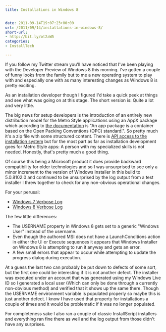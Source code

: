 ```yaml
---
title: Installations in Windows 8


date: 2011-09-14T19:07:23+00:00
url: /2011/09/14/installations-in-windows-8/
short-url:
- http://bit.ly/ot2aW5
categories:
- InstallTech

---
```

<div class='microid-mailto+http:sha1:6512ce0239130c2b55546492a58eebc0b377f7da'>

If you follow my Twitter stream you'll have noticed that I've been playing with the Developer Preview of Windows 8 this morning. I've gotten a couple of funny looks from the family but to me a new operating system to play with and especially one with as many interesting changes as Windows 8 is pretty exciting.



As an installation developer though I figured I'd take a quick peek at things and see what was going on at this stage. The short version is: Quite a lot and very little.



The big news for setup developers is the introduction of an entirely new distribution model for the Metro Style applications using an AppX package which according to <a href="http://msdn.microsoft.com/en-us/library/windows/apps/hh464929">the documentation</a> is "An app package is a container based on the Open Packing Conventions (OPC) standard.". So pretty much it's a zip file with some structured content. There is <a href="http://msdn.microsoft.com/en-us/library/windows/apps/windows.management.deployment">API access to the installation system</a> but for the most part as far as installation development goes for Metro Style apps: A person with my specialized skills is not needed. Honestly, that's pretty much a good thing.



Of course this being a Microsoft product it does provide backward compatibility for older technologies and so I was unsurprised to see only a minor increment to the version of Windows Installer in this build to 5.0.8102.0 and continued to be unsurprised by the log output from a test installer I threw together to check for any non-obvious operational changes.



For your perusal:


<ul>
<li>
<a href='http://www.cavort.org/wp-content/uploads/2011/09/Win7-Install.txt'>Windows 7 Verbose Log</a>
</li>
<li>
<a href='http://www.cavort.org/wp-content/uploads/2011/09/Win8-Install.txt'>Windows 8 Verbose Log</a>
</li>
</ul>


The few little differences:


<ul>
<li>
The USERNAME property in Windows 8 gets set to a generic "Windows User" instead of the username.
</li>
<li>
Even though the authored MSI does not have a LaunchConditions action in either the UI or Execute sequences it appears that Windows Installer on Windows 8 is attempting to run it anyway and gets an error.
</li>
<li>
A few small errors that appear to occur while attempting to update the progress dialog during execution.
</li>
</ul>


At a guess the last two can probably be put down to defects of some sort, but the first one could be interesting if it is not another defect. The installer was executed under an account that was generated using my Windows Live ID so I generated a local user (Which can only be done through a currently non-obvious method) and verified that it shows up the same there. Though the USERNAME environment variable is populated properly so maybe this is just another defect. I know I have used that property for installations a couple of times and it would be problematic if it was no longer populated.



For completeness sake I also ran a couple of classic InstallScript installers and everything ran fine there as well and the log output from those didn't have any surprises.


